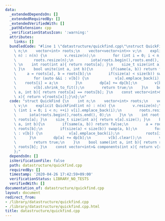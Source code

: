 ```yaml
---
data:
  _extendedDependsOn: []
  _extendedRequiredBy: []
  _extendedVerifiedWith: []
  _pathExtension: cpp
  _verificationStatusIcon: ':warning:'
  attributes:
    links: []
  bundledCode: "#line 1 \"datastructure/quickfind.cpp\"\nstruct QuickFind {\n    int\
    \ n;\n    vector<int> roots;\n    vector<vector<int>> v;\n    explicit QuickFind(int\
    \ n) : n(n) {\n        v.resize(n);\n        for (int i = 0; i < n; ++i) v[i].emplace_back(i);\n\
    \        roots.resize(n);\n        iota(roots.begin(),roots.end(), 0);\n    }\n\
    \ \n    int root(int a){ return roots[a]; }\n    size_t size(int a){ return v[a].size();\
    \ }\n    bool unite(int a, int b){\n        if(same(a, b)) return false;\n   \
    \     a = roots[a], b = roots[b];\n        if(size(a) < size(b)) swap(a, b);\n\
    \        for (auto &&i : v[b]) {\n            v[a].emplace_back(i);\n        \
    \    roots[i] = a;\n        }\n        dp[a] += dp[b];\n        v[b].clear();\n\
    \        v[b].shrink_to_fit();\n        return true;\n    }\n    bool same(int\
    \ a, int b){ return roots[a] == roots[b]; }\n    const vector<int>& components(int\
    \ x){ return v[roots[x]];}\n};\n"
  code: "struct QuickFind {\n    int n;\n    vector<int> roots;\n    vector<vector<int>>\
    \ v;\n    explicit QuickFind(int n) : n(n) {\n        v.resize(n);\n        for\
    \ (int i = 0; i < n; ++i) v[i].emplace_back(i);\n        roots.resize(n);\n  \
    \      iota(roots.begin(),roots.end(), 0);\n    }\n \n    int root(int a){ return\
    \ roots[a]; }\n    size_t size(int a){ return v[a].size(); }\n    bool unite(int\
    \ a, int b){\n        if(same(a, b)) return false;\n        a = roots[a], b =\
    \ roots[b];\n        if(size(a) < size(b)) swap(a, b);\n        for (auto &&i\
    \ : v[b]) {\n            v[a].emplace_back(i);\n            roots[i] = a;\n  \
    \      }\n        dp[a] += dp[b];\n        v[b].clear();\n        v[b].shrink_to_fit();\n\
    \        return true;\n    }\n    bool same(int a, int b){ return roots[a] ==\
    \ roots[b]; }\n    const vector<int>& components(int x){ return v[roots[x]];}\n\
    };"
  dependsOn: []
  isVerificationFile: false
  path: datastructure/quickfind.cpp
  requiredBy: []
  timestamp: '2020-04-26 17:42:59+09:00'
  verificationStatus: LIBRARY_NO_TESTS
  verifiedWith: []
documentation_of: datastructure/quickfind.cpp
layout: document
redirect_from:
- /library/datastructure/quickfind.cpp
- /library/datastructure/quickfind.cpp.html
title: datastructure/quickfind.cpp
---
```

